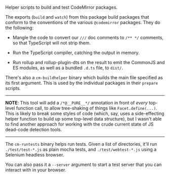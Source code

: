 Helper scripts to build and test CodeMirror packages.

The exports (`build` and `watch`) from this package build packages
that conform to the conventions of the various `@codemirror` packages.
They do the following:

 - Mangle the code to convert our `///` doc comments to `/** */`
   comments, so that TypeScript will not strip them.

 - Run the TypeScript compiler, catching the output in memory.

 - Run rollup and rollup-plugin-dts on the result to emit the CommonJS
   and ES modules, as well as a bundled `.d.ts` file, to `dist/`.

There's also a `cm-buildhelper` binary which builds the main file
specified as its first argument. This is used by the individual
packages in their `prepare` scripts.

---

**NOTE**: This tool will add a `/*@__PURE__*/` annotation in front of
_every_ top-level function call, to allow tree-shaking of things like
`Facet.define(...)`. This is likely to break some styles of code
(which, say, uses a side-effecting helper function to build up some
top-level data structure), but I wasn't able to find another approach
for working with the crude current state of JS dead-code detection
tools.

---

The `cm-runtests` binary helps run tests. Given a list of directories,
it'll run `./test/test-*.js` as plain mocha tests, and
`./test/webtest-*.js` using a Selenium headless browser.

You can also pass it a `--server` argument to start a test server that
you can interact with in your browser.

